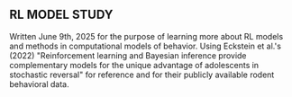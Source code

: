 ## RL MODEL STUDY
Written June 9th, 2025 for the purpose of learning more about RL models and methods in computational models of behavior. 
Using Eckstein et al.'s (2022) "Reinforcement learning and Bayesian inference provide complementary models for the unique 
advantage of adolescents in stochastic reversal" for reference and for their publicly available rodent behavioral data. 
